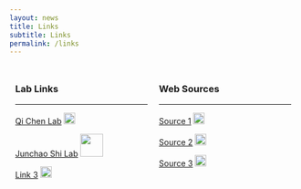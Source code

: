 ```yaml
---
layout: news
title: Links
subtitle: Links
permalink: /links
---
```


<div style="display: flex;">
  <div style="flex: 50%; padding: 10px;">
    <h3>Lab Links</h3><hr>
    <!-- 在这里使用Markdown或HTML列出你的链接 -->
    <p><a href="http://qichen-lab.info/">Qi Chen Lab</a> <img src="image_url_1.jpg" style="width: 20px; height: 20px;"></p>
    <p><a href="https://www.shi-lab.net/">Junchao Shi Lab</a> <img src="/assets/links/ShiLab.jpg" style="width: 40px; height: 40px;"></p>
    <p><a href="#">Link 3</a> <img src="image_url_3.jpg" style="width: 20px; height: 20px;"></p>
  </div>
  <div style="flex: 50%; padding: 10px;">
    <h3>Web Sources</h3><hr>
    <!-- 在这里使用Markdown或HTML列出你的链接 -->
    <p><a href="#">Source 1</a> <img src="image_url_4.jpg" style="width: 20px; height: 20px;"></p>
    <p><a href="#">Source 2</a> <img src="image_url_5.jpg" style="width: 20px; height: 20px;"></p>
    <p><a href="#">Source 3</a> <img src="image_url_6.jpg" style="width: 20px; height: 20px;"></p>
  </div>
</div>

